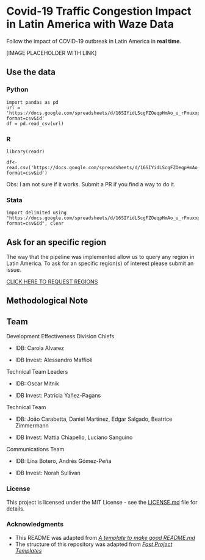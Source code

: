 # Covid-19 Traffic Congestion Impact in Latin America with Waze Data

Follow  the impact of COVID-19 outbreak in Latin America in **real time**.

[IMAGE PLACEHOLDER WITH LINK]

## Use the data

### Python

```
import pandas as pd
url = 'https://docs.google.com/spreadsheets/d/16SIYidLScgFZOeqpHmAo_u_rFmuxxpCCWeRAXSDOT3I/export?format=csv&id'
df = pd.read_csv(url)
```

### R

```
library(readr)

df<-read.csv('https://docs.google.com/spreadsheets/d/16SIYidLScgFZOeqpHmAo_u_rFmuxxpCCWeRAXSDOT3I/export?format=csv&id')
```
Obs: I am not sure if it works. Submit a PR if you find a way to do it.

### Stata

```
import delimited using "https://docs.google.com/spreadsheets/d/16SIYidLScgFZOeqpHmAo_u_rFmuxxpCCWeRAXSDOT3I/export?format=csv&id", clear
```

## Ask for an specific region

The way that the pipeline was implemented allow us to query any region in Latin
America. To ask for an specific region(s) of interest please submit an issue.

[CLICK HERE TO REQUEST REGIONS](https://github.com/EL-BID/Covid-19-Traffic-Impact-Dashboard/issues/new?assignees=JoaoCarabetta&labels=enhancement&template=region-request.md&title=%5BRegion+Request%5D+%3Cadd+short+description%3E)

## Methodological Note



## Team 

Development Effectiveness Division Chiefs 

- IDB: Carola Alvarez 

- IDB Invest: Alessandro Maffioli 

Technical Team Leaders 

- IDB: Oscar Mitnik 

- IDB Invest: Patricia Yañez-Pagans 

Technical Team 

- IDB: João Carabetta, Daniel Martinez, Edgar Salgado, Beatrice Zimmermann 

- IDB Invest: Mattia Chiapello, Luciano Sanguino

Communications Team 

- IDB: Lina Botero, Andrés Gómez-Peña 

- IDB Invest: Norah Sullivan 


### License

This project is licensed under the MIT License - see the [LICENSE.md](LICENSE.md) file for details.

### Acknowledgments

* This README was adapted from [*A template to make good README.md*](https://gist.github.com/PurpleBooth/109311bb0361f32d87a2)
* The structure of this repository was adapted from [*Fast Project Templates*](https://github.com/JoaoCarabetta/project-templates)
